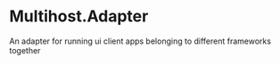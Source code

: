 # Multihost.Adapter
An adapter for running ui client apps belonging to different frameworks together
